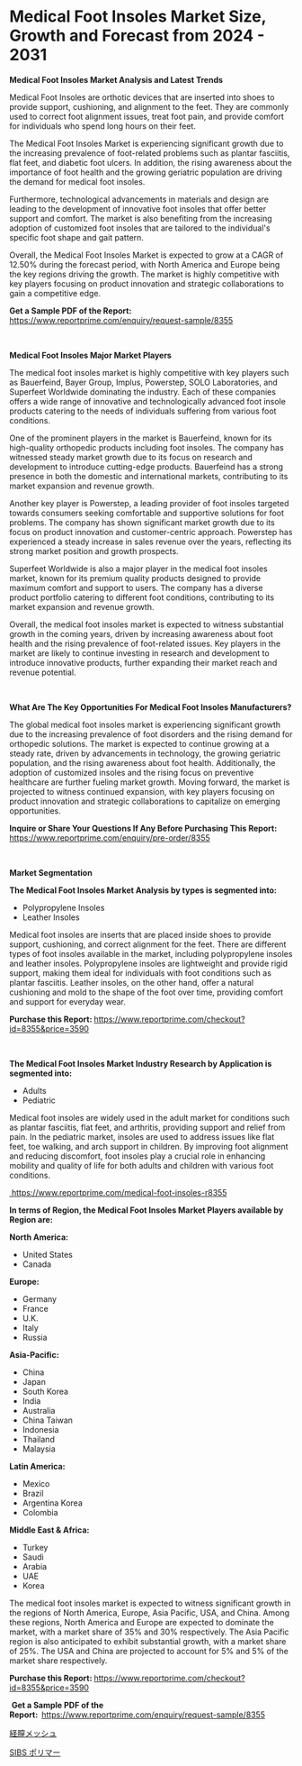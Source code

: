 <p><h1>Medical Foot Insoles Market Size, Growth and Forecast from 2024 - 2031</h1></p><p><strong>Medical Foot Insoles Market Analysis and Latest Trends</strong></p>
<p><p>Medical Foot Insoles are orthotic devices that are inserted into shoes to provide support, cushioning, and alignment to the feet. They are commonly used to correct foot alignment issues, treat foot pain, and provide comfort for individuals who spend long hours on their feet.</p><p>The Medical Foot Insoles Market is experiencing significant growth due to the increasing prevalence of foot-related problems such as plantar fasciitis, flat feet, and diabetic foot ulcers. In addition, the rising awareness about the importance of foot health and the growing geriatric population are driving the demand for medical foot insoles. </p><p>Furthermore, technological advancements in materials and design are leading to the development of innovative foot insoles that offer better support and comfort. The market is also benefiting from the increasing adoption of customized foot insoles that are tailored to the individual's specific foot shape and gait pattern.</p><p>Overall, the Medical Foot Insoles Market is expected to grow at a CAGR of 12.50% during the forecast period, with North America and Europe being the key regions driving the growth. The market is highly competitive with key players focusing on product innovation and strategic collaborations to gain a competitive edge.</p></p>
<p><strong>Get a Sample PDF of the Report:&nbsp;</strong> <a href="https://www.reportprime.com/enquiry/request-sample/8355">https://www.reportprime.com/enquiry/request-sample/8355</a></p>
<p>&nbsp;</p>
<p><strong>Medical Foot Insoles Major Market Players</strong></p>
<p><p>The medical foot insoles market is highly competitive with key players such as Bauerfeind, Bayer Group, Implus, Powerstep, SOLO Laboratories, and Superfeet Worldwide dominating the industry. Each of these companies offers a wide range of innovative and technologically advanced foot insole products catering to the needs of individuals suffering from various foot conditions.</p><p>One of the prominent players in the market is Bauerfeind, known for its high-quality orthopedic products including foot insoles. The company has witnessed steady market growth due to its focus on research and development to introduce cutting-edge products. Bauerfeind has a strong presence in both the domestic and international markets, contributing to its market expansion and revenue growth.</p><p>Another key player is Powerstep, a leading provider of foot insoles targeted towards consumers seeking comfortable and supportive solutions for foot problems. The company has shown significant market growth due to its focus on product innovation and customer-centric approach. Powerstep has experienced a steady increase in sales revenue over the years, reflecting its strong market position and growth prospects.</p><p>Superfeet Worldwide is also a major player in the medical foot insoles market, known for its premium quality products designed to provide maximum comfort and support to users. The company has a diverse product portfolio catering to different foot conditions, contributing to its market expansion and revenue growth.</p><p>Overall, the medical foot insoles market is expected to witness substantial growth in the coming years, driven by increasing awareness about foot health and the rising prevalence of foot-related issues. Key players in the market are likely to continue investing in research and development to introduce innovative products, further expanding their market reach and revenue potential.</p></p>
<p>&nbsp;</p>
<p><strong>What Are The Key Opportunities For Medical Foot Insoles Manufacturers?</strong></p>
<p><p>The global medical foot insoles market is experiencing significant growth due to the increasing prevalence of foot disorders and the rising demand for orthopedic solutions. The market is expected to continue growing at a steady rate, driven by advancements in technology, the growing geriatric population, and the rising awareness about foot health. Additionally, the adoption of customized insoles and the rising focus on preventive healthcare are further fueling market growth. Moving forward, the market is projected to witness continued expansion, with key players focusing on product innovation and strategic collaborations to capitalize on emerging opportunities.</p></p>
<p><strong>Inquire or Share Your Questions If Any Before Purchasing This Report:</strong> <a href="https://www.reportprime.com/enquiry/pre-order/8355">https://www.reportprime.com/enquiry/pre-order/8355</a></p>
<p>&nbsp;</p>
<p><strong>Market Segmentation</strong></p>
<p><strong>The Medical Foot Insoles Market Analysis by types is segmented into:</strong></p>
<p><ul><li>Polypropylene Insoles</li><li>Leather Insoles</li></ul></p>
<p><p>Medical foot insoles are inserts that are placed inside shoes to provide support, cushioning, and correct alignment for the feet. There are different types of foot insoles available in the market, including polypropylene insoles and leather insoles. Polypropylene insoles are lightweight and provide rigid support, making them ideal for individuals with foot conditions such as plantar fasciitis. Leather insoles, on the other hand, offer a natural cushioning and mold to the shape of the foot over time, providing comfort and support for everyday wear.</p></p>
<p><strong>Purchase this Report:&nbsp;</strong><a href="https://www.reportprime.com/checkout?id=8355&price=3590">https://www.reportprime.com/checkout?id=8355&price=3590</a></p>
<p>&nbsp;</p>
<p><strong>The Medical Foot Insoles Market Industry Research by Application is segmented into:</strong></p>
<p><ul><li>Adults</li><li>Pediatric</li></ul></p>
<p><p>Medical foot insoles are widely used in the adult market for conditions such as plantar fasciitis, flat feet, and arthritis, providing support and relief from pain. In the pediatric market, insoles are used to address issues like flat feet, toe walking, and arch support in children. By improving foot alignment and reducing discomfort, foot insoles play a crucial role in enhancing mobility and quality of life for both adults and children with various foot conditions.</p></p>
<p><a href="https://www.reportprime.com/medical-foot-insoles-r8355">&nbsp;https://www.reportprime.com/medical-foot-insoles-r8355</a></p>
<p><strong>In terms of Region, the Medical Foot Insoles Market Players available by Region are:</strong></p>
<p>
    <p> <strong> North America: </strong>
        <ul>
            <li>United States</li>
            <li>Canada</li>
        </ul>
        </p> 
    <p> <strong> Europe: </strong>
        <ul>
            <li>Germany</li>
            <li>France</li>
            <li>U.K.</li>
            <li>Italy</li>
            <li>Russia</li>
        </ul>
        </p> 
    <p> <strong> Asia-Pacific: </strong>
        <ul>
            <li>China</li>
            <li>Japan</li>
            <li>South Korea</li>
            <li>India</li>
            <li>Australia</li>
            <li>China Taiwan</li>
            <li>Indonesia</li>
            <li>Thailand</li>
            <li>Malaysia</li>
        </ul>
        </p> 
    <p> <strong> Latin America: </strong>
        <ul>
            <li>Mexico</li>
            <li>Brazil</li>
            <li>Argentina Korea</li>
            <li>Colombia</li>
        </ul>
        </p> 
    <p> <strong> Middle East & Africa: </strong>
        <ul>
            <li>Turkey</li>
            <li>Saudi</li>
            <li>Arabia</li>
            <li>UAE</li>
            <li>Korea</li>
        </ul>
    </p>
    </p>
<p><p>The medical foot insoles market is expected to witness significant growth in the regions of North America, Europe, Asia Pacific, USA, and China. Among these regions, North America and Europe are expected to dominate the market, with a market share of 35% and 30% respectively. The Asia Pacific region is also anticipated to exhibit substantial growth, with a market share of 25%. The USA and China are projected to account for 5% and 5% of the market share respectively.</p></p>
<p><strong>Purchase this Report: </strong><a href="https://www.reportprime.com/checkout?id=8355&price=3590">https://www.reportprime.com/checkout?id=8355&price=3590</a></p>
<p>&nbsp;<strong>Get a Sample PDF of the Report:&nbsp;&nbsp;</strong><a href="https://www.reportprime.com/enquiry/request-sample/8355">https://www.reportprime.com/enquiry/request-sample/8355</a></p>
<p><strong></strong></p>
<p><p><a href="https://github.com/EstaSprer20231/Market-Research-Report-List-1/blob/main/135397522783.md">経膣メッシュ</a></p><p><a href="https://github.com/vlcostes/Market-Research-Report-List-1/blob/main/605221522782.md">SIBS ポリマー</a></p></p>